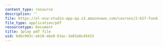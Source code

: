 ```yaml
---
content_type: resource
description: ''
file: https://ol-ocw-studio-app-qa.s3.amazonaws.com/courses/2-627-fundamentals-of-photovoltaics-fall-2013/bdbc093ceb10abe0b3ac3a03a8c45415_n25tsUQb3vo.pdf
file_type: application/pdf
resourcetype: Document
title: 3play pdf file
uid: bdbc093c-eb10-abe0-b3ac-3a03a8c45415
---
```

